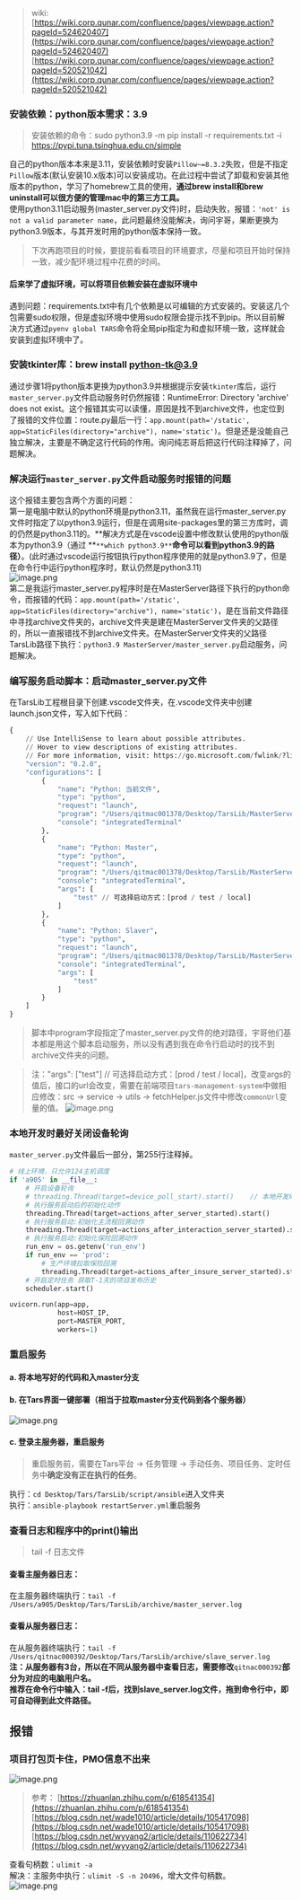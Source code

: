 > wiki:
> [https://wiki.corp.qunar.com/confluence/pages/viewpage.action?pageId=524620407](https://wiki.corp.qunar.com/confluence/pages/viewpage.action?pageId=524620407)
> [https://wiki.corp.qunar.com/confluence/pages/viewpage.action?pageId=520521042](https://wiki.corp.qunar.com/confluence/pages/viewpage.action?pageId=520521042)

### 安装依赖：python版本需求：3.9
> 安装依赖的命令：sudo python3.9 -m pip install -r requirements.txt -i https://pypi.tuna.tsinghua.edu.cn/simple

自己的python版本本来是3.11，安装依赖时安装`Pillow~=8.3.2`失败，但是不指定`Pillow`版本(默认安装10.x版本)可以安装成功。在此过程中尝试了卸载和安装其他版本的python，学习了homebrew工具的使用，**通过brew install和brew uninstall可以很方便的管理mac中的第三方工具。**<br />使用python3.11启动服务(master_server.py文件)时，启动失败，报错：`'not' is not a valid parameter name`，此问题最终没能解决，询问宇哥，果断更换为python3.9版本，与其开发时用的python版本保持一致。
> 下次再跑项目的时候，要提前看看项目的环境要求，尽量和项目开始时保持一致，减少配环境过程中花费的时间。

#### 后来学了虚拟环境，可以将项目依赖安装在虚拟环境中
遇到问题：requirements.txt中有几个依赖是以可编辑的方式安装的。安装这几个包需要sudo权限，但是虚拟环境中使用sudo权限会提示找不到pip。所以目前解决方式通过`pyenv global TARS`命令将全局pip指定为和虚拟环境一致，这样就会安装到虚拟环境中了。
### 安装tkinter库：brew install python-tk@3.9
通过步骤1将python版本更换为python3.9并根据提示安装`tkinter`库后，运行`master_server.py`文件启动服务时仍然报错：RuntimeError: Directory 'archive' does not exist。这个报错其实可以读懂，原因是找不到archive文件，也定位到了报错的文件位置：route.py最后一行：`app.mount(path='/static', app=StaticFiles(directory="archive"), name='static')`。但是还是没能自己独立解决，主要是不确定这行代码的作用。询问纯志哥后把这行代码注释掉了，问题解决。
### 解决运行`master_server.py`文件启动服务时报错的问题
这个报错主要包含两个方面的问题：<br />第一是电脑中默认的python环境是python3.11，虽然我在运行master_server.py文件时指定了以python3.9运行，但是在调用site-packages里的第三方库时，调的仍然是python3.11的。**解决方式是在vscode设置中修改默认使用的python版本为python3.9（通过 **`**which python3.9**`**命令可以看到python3.9的路径）**。(此时通过vscode运行按钮执行python程序使用的就是python3.9了，但是在命令行中运行python程序时，默认仍然是python3.11)<br />![image.png](../../../images/a461ad3010d9f27db529e1245a1c6aa0.png)<br />第二是我运行master_server.py程序时是在MasterServer路径下执行的python命令，而报错的代码：`app.mount(path='/static', app=StaticFiles(directory="archive"), name='static')`，是在当前文件路径中寻找archive文件夹的，archive文件夹是建在MasterServer文件夹的父路径的，所以一直报错找不到archive文件夹。在MasterServer文件夹的父路径TarsLib路径下执行：`python3.9 MasterServer/master_server.py`启动服务，问题解决。
### 编写服务启动脚本：启动master_server.py文件
在TarsLib工程根目录下创建.vscode文件夹，在.vscode文件夹中创建launch.json文件，写入如下代码：
```python
{
    // Use IntelliSense to learn about possible attributes.
    // Hover to view descriptions of existing attributes.
    // For more information, visit: https://go.microsoft.com/fwlink/?linkid=830387
    "version": "0.2.0",
    "configurations": [
        {
            "name": "Python: 当前文件",
            "type": "python",
            "request": "launch",
            "program": "/Users/qitmac001378/Desktop/TarsLib/MasterServer/master_server.py",
            "console": "integratedTerminal"
        },
        {
            "name": "Python: Master",
            "type": "python",
            "request": "launch",
            "program": "/Users/qitmac001378/Desktop/TarsLib/MasterServer/master_server.py",
            "console": "integratedTerminal",
            "args": [
                "test" // 可选择启动方式：[prod / test / local]
            ]
        },
        {
            "name": "Python: Slaver",
            "type": "python",
            "request": "launch",
            "program": "/Users/qitmac001378/Desktop/TarsLib/MasterServer/master_server.py",
            "console": "integratedTerminal",
            "args": [
                "test"
            ]
        }
    ]
}
```
> 脚本中program字段指定了master_server.py文件的绝对路径，宇哥他们基本都是用这个脚本启动服务，所以没有遇到我在命令行启动时的找不到archive文件夹的问题。

> 注："args": ["test"]  // 可选择启动方式：[prod / test / local]，改变args的值后，接口的url会改变，需要在前端项目`tars-management-system`中做相应修改：src -> service -> utils -> fetchHelper.js文件中修改`commonUrl`变量的值。
> ![image.png](../../../images/a5e169d013d40a8b03ceb9c40226be3c.png)

### 本地开发时最好关闭设备轮询
`master_server.py`文件最后一部分，第255行注释掉。
```python
# 线上环境，只允许124主机调度
if 'a905' in __file__:
    # 开启设备轮询
    # threading.Thread(target=device_poll_start).start()	// 本地开发时注释掉这一行
    # 执行服务启动后的初始化动作
    threading.Thread(target=actions_after_server_started).start()
    # 执行服务启动:初始化主流程回溯动作
    threading.Thread(target=actions_after_interaction_server_started).start()
    # 执行服务启动:初始化保险回溯动作
    run_env = os.getenv('run_env')
    if run_env == 'prod':
        # 生产环境拉取保险回溯
        threading.Thread(target=actions_after_insure_server_started).start()
    # 开启定时任务 获取T-1天的项目发布历史
    scheduler.start()

uvicorn.run(app=app,
            host=HOST_IP,
            port=MASTER_PORT,
            workers=1)
```

### 重启服务
#### a. 将本地写好的代码和入master分支
#### b. 在Tars界面一键部署（相当于拉取master分支代码到各个服务器）
![image.png](../../../images/98444704175cb7aeaf079eca0553333f.png)
#### c. 登录主服务器，重启服务
> 重启服务前，需要在Tars平台 -> 任务管理 -> 手动任务、项目任务、定时任务中**确定没有正在执行的任务**。

执行：`cd Desktop/Tars/TarsLib/script/ansible`进入文件夹<br />执行：`ansible-playbook restartServer.yml`重启服务

### 查看日志和程序中的print()输出
> tail -f 日志文件

#### 查看主服务器日志：
在主服务器终端执行：`tail -f /Users/a905/Desktop/Tars/TarsLib/archive/master_server.log`
#### 查看从服务器日志：
在从服务器终端执行：`tail -f /Users/qitnac000392/Desktop/Tars/TarsLib/archive/slave_server.log`<br />**注：从服务器有3台，所以在不同从服务器中查看日志，需要修改**`qitnac000392`**部分为对应的电脑用户名。**<br />**推荐在命令行中输入：tail -f后，找到slave_server.log文件，拖到命令行中，即可自动得到此文件路径。**

## 报错
### 项目打包页卡住，PMO信息不出来
![image.png](../../../images/354a93c127e89fb09749716308039d18.png)
> 参考：
> [https://zhuanlan.zhihu.com/p/618541354](https://zhuanlan.zhihu.com/p/618541354)
> [https://blog.csdn.net/wade1010/article/details/105417098](https://blog.csdn.net/wade1010/article/details/105417098)
> [https://blog.csdn.net/wyyang2/article/details/110622734](https://blog.csdn.net/wyyang2/article/details/110622734)

查看句柄数：`ulimit -a`<br />解决：主服务中执行：`ulimit -S -n 20496`，增大文件句柄数。<br />![image.png](../../../images/15ba426408308df5f4382d3178ae4816.png)
